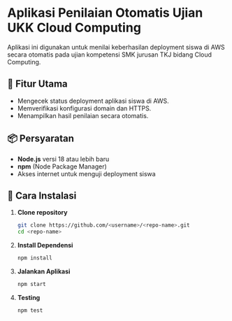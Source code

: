 # Aplikasi Penilaian Otomatis Ujian UKK Cloud Computing

Aplikasi ini digunakan untuk menilai keberhasilan deployment siswa di AWS secara otomatis pada ujian kompetensi SMK jurusan TKJ bidang Cloud Computing.

## 🚀 Fitur Utama
- Mengecek status deployment aplikasi siswa di AWS.
- Memverifikasi konfigurasi domain dan HTTPS.
- Menampilkan hasil penilaian secara otomatis.

## 📦 Persyaratan
- **Node.js** versi 18 atau lebih baru
- **npm** (Node Package Manager)
- Akses internet untuk menguji deployment siswa

## 🔧 Cara Instalasi

1. **Clone repository**
   ```bash
   git clone https://github.com/<username>/<repo-name>.git
   cd <repo-name>
2. **Install Dependensi**
   ```bash
   npm install
3. **Jalankan Aplikasi**
   ```bash
   npm start
4. **Testing**
   ```bash
   npm test
